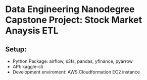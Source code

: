 # Data Engineering Nanodegree Capstone Project: Stock Market Anaysis ETL



## Setup:
- Python Package: airflow, s3fs, pandas, yfinance, pyarrow
- API: kaggle-cli
- Development enviroment: AWS Cloudformation EC2 instance
